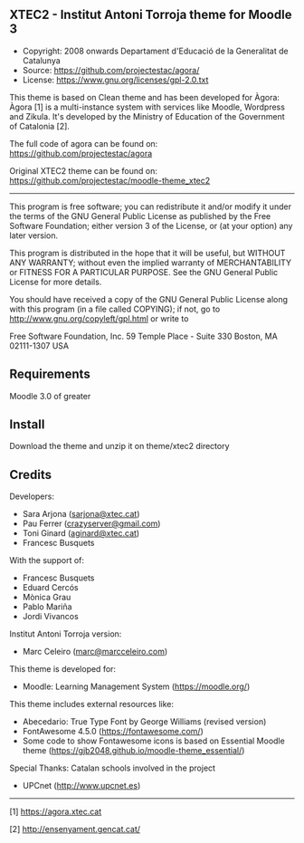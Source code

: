 
## XTEC2 - Institut Antoni Torroja theme for Moodle 3

- Copyright: 2008 onwards Departament d'Educació de la Generalitat de Catalunya
- Source: https://github.com/projectestac/agora/
- License: https://www.gnu.org/licenses/gpl-2.0.txt

This theme is based on Clean theme and has been developed for Àgora:
Àgora [1] is a multi-instance system with services like Moodle, Wordpress and Zikula.
It's developed by the Ministry of Education of the Government of Catalonia [2].

The full code of agora can be found on:
https://github.com/projectestac/agora

Original XTEC2 theme can be found on:
https://github.com/projectestac/moodle-theme_xtec2

-----------------------------------------------------------------------------
This program is free software; you can redistribute it and/or
modify it under the terms of the GNU General Public
License as published by the Free Software Foundation; either
version 3 of the License, or (at your option) any later version.

This program is distributed in the hope that it will be useful,
but WITHOUT ANY WARRANTY; without even the implied warranty of
MERCHANTABILITY or FITNESS FOR A PARTICULAR PURPOSE.  See the GNU
General Public License for more details.

You should have received a copy of the GNU General Public License
along with this program (in a file called COPYING); if not, go
to http://www.gnu.org/copyleft/gpl.html or write to

  Free Software Foundation, Inc.
  59 Temple Place - Suite 330
  Boston, MA 02111-1307 USA


## Requirements
Moodle 3.0 of greater


## Install
Download the theme and unzip it on theme/xtec2 directory


## Credits

Developers:
   - Sara Arjona      (sarjona@xtec.cat)
   - Pau Ferrer       (crazyserver@gmail.com)
   - Toni Ginard      (aginard@xtec.cat)
   - Francesc Busquets

With the support of:
   - Francesc Busquets
   - Eduard Cercós
   - Mònica Grau
   - Pablo Mariña
   - Jordi Vivancos

Institut Antoni Torroja version:
   - Marc Celeiro     (marc@marcceleiro.com)

This theme is developed for:
   - Moodle: Learning Management System (https://moodle.org/)

This theme includes external resources like:
   - Abecedario: True Type Font by George Williams (revised version)
   - FontAwesome 4.5.0  (https://fontawesome.com/)
   - Some code to show Fontawesome icons is based on Essential Moodle theme (https://gjb2048.github.io/moodle-theme_essential/)

Special Thanks:
   Catalan schools involved in the project
   - UPCnet           (http://www.upcnet.es)


-----------------------------------------------------------------------------
[1] https://agora.xtec.cat

[2] http://ensenyament.gencat.cat/
